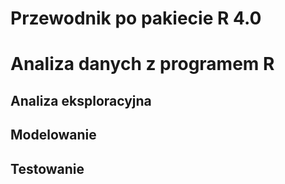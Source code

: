 Przewodnik po pakiecie R 4.0
============================


# Analiza danych z programem R

## Analiza eksploracyjna 

## Modelowanie

## Testowanie


